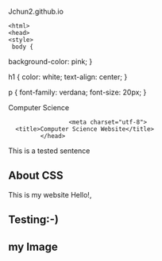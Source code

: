 Jchun2.github.io
 <!DOCTYPE HTML>
    <html>
    <head>
    <style>
     body {
  background-color: pink;
}

h1 {
  color: white;
  text-align: center;
}

p {
  font-family: verdana;
  font-size: 20px;
}
</style>
</head>
<body>
<head>Computer Science</head>

                     <meta charset="utf-8">
      <title>Computer Science Website</title>
             </head>
<body> </body>
<body>
    <p> This is a tested sentence</p>
    <section data-type""chapter">
    <h1 id="chapter1">About CSS</h1>
    <p class""bluetext">This is my website Hello!,
    </p>
             </body>
<h1>Testing:-)</h1>
<h2>my Image</h2>
<img src="img/computer.jpeg" width='5"' height='5"'/>  
</body>
</html>
